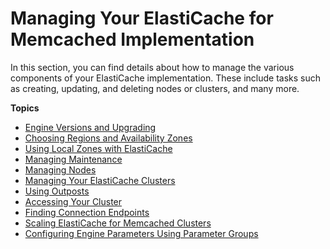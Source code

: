 # Managing Your ElastiCache for Memcached Implementation<a name="managing-elasticache"></a>

In this section, you can find details about how to manage the various components of your ElastiCache implementation\. These include tasks such as creating, updating, and deleting nodes or clusters, and many more\.

**Topics**
+ [Engine Versions and Upgrading](engine-versions.md)
+ [Choosing Regions and Availability Zones](RegionsAndAZs.md)
+ [Using Local Zones with ElastiCache](Local_zones.md)
+ [Managing Maintenance](maintenance-window.md)
+ [Managing Nodes](CacheNodes.md)
+ [Managing Your ElastiCache Clusters](Clusters.md)
+ [Using Outposts](ElastiCache-Outposts.md)
+ [Accessing Your Cluster](accessing-elasticache.md)
+ [Finding Connection Endpoints](Endpoints.md)
+ [Scaling ElastiCache for Memcached Clusters](Scaling.md)
+ [Configuring Engine Parameters Using Parameter Groups](ParameterGroups.md)